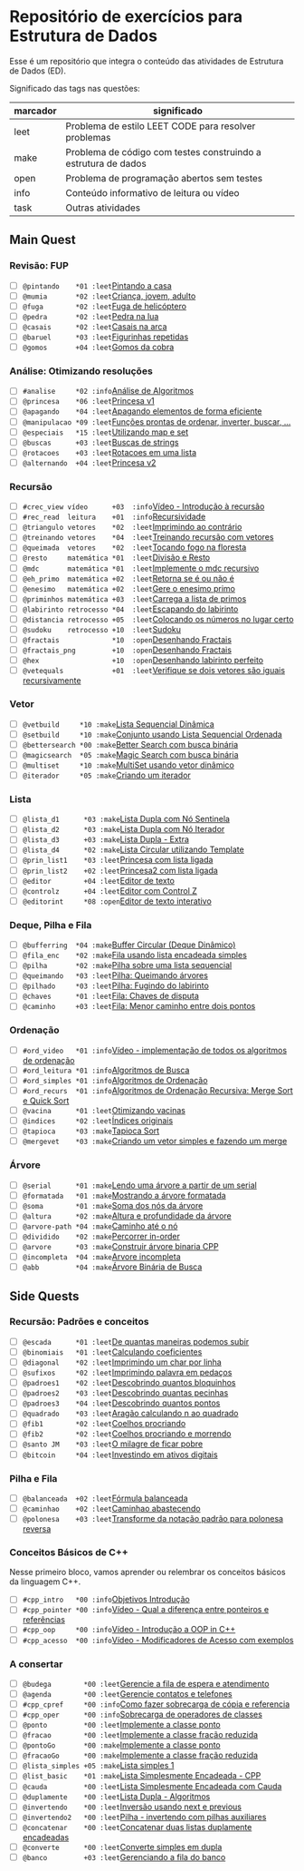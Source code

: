 # Repositório de exercícios para Estrutura de Dados

Esse é um repositório que integra o conteúdo das atividades de Estrutura de Dados (ED).

Significado das tags nas questões:

| marcador  | significado
| --------- | -----------
| leet      | Problema de estilo LEET CODE para resolver problemas
| make      | Problema de código com testes construindo a estrutura de dados
| open      | Problema de programação abertos sem testes
| info      | Conteúdo informativo de leitura ou vídeo
| task      | Outras atividades

## Main Quest

### Revisão: FUP

- [ ] `@pintando    *01 :leet`[Pintando a casa](https://github.com/qxcodefup/arcade/blob/master/base/pintando/Readme.md)
- [ ] `@mumia       *02 :leet`[Criança, jovem, adulto](https://github.com/qxcodefup/arcade/blob/master/base/mumia/Readme.md)
- [ ] `@fuga        *02 :leet`[Fuga de helicóptero](https://github.com/qxcodefup/arcade/blob/master/base/fuga/Readme.md)
- [ ] `@pedra       *02 :leet`[Pedra na lua](https://github.com/qxcodefup/arcade/blob/master/base/pedra/Readme.md)
- [ ] `@casais      *02 :leet`[Casais na arca](https://github.com/qxcodefup/arcade/blob/master/base/casais/Readme.md)
- [ ] `@baruel      *03 :leet`[Figurinhas repetidas](https://github.com/qxcodefup/arcade/blob/master/base/baruel/Readme.md)
- [ ] `@gomos       +04 :leet`[Gomos da cobra](https://github.com/qxcodefup/arcade/blob/master/base/gomos/Readme.md)

### Análise: Otimizando resoluções

- [ ] `#analise     *02 :info`[Análise de Algoritmos](https://github.com/qxcodeed/arcade/blob/master/wiki/analise/analise.md)
- [ ] `@princesa    *06 :leet`[Princesa v1](https://github.com/qxcodeed/arcade/blob/master/base/princesa/Readme.md)
- [ ] `@apagando    *04 :leet`[Apagando elementos de forma eficiente](https://github.com/qxcodeed/arcade/blob/master/base/apagando/Readme.md)
- [ ] `@manipulacao *09 :leet`[Funções prontas de ordenar, inverter, buscar, ...](https://github.com/qxcodepoo/arcade/blob/master/base/manipulacao/Readme.md)
- [ ] `@especiais   *15 :leet`[Utilizando map e set](https://github.com/qxcodepoo/arcade/blob/master/base/especiais/Readme.md)
- [ ] `@buscas      +03 :leet`[Buscas de strings](https://github.com/qxcodeed/arcade/blob/master/base/buscas/Readme.md)
- [ ] `@rotacoes    +03 :leet`[Rotacoes em uma lista](https://github.com/qxcodeed/arcade/blob/master/base/rotacoes/Readme.md)
- [ ] `@alternando  +04 :leet`[Princesa v2](https://github.com/qxcodeed/arcade/blob/master/base/alternando/Readme.md)

### Recursão

- [ ] `#crec_view vídeo      +03  :info`[Vídeo - Introdução à recursão](https://youtu.be/nEohgkZkm_c?si=XIDgq6jPKlAd9gbz)
- [ ] `#rec_read  leitura    +01  :info`[Recursividade](https://github.com/qxcodeed/arcade/blob/master/wiki/recursao/recursao.md)
- [ ] `@triangulo vetores    *02  :leet`[Imprimindo ao contrário](https://github.com/qxcodeed/arcade/blob/master/base/triangulo/Readme.md)
- [ ] `@treinando vetores    *04  :leet`[Treinando recursão com vetores](https://github.com/qxcodeed/arcade/blob/master/base/treinando/Readme.md)
- [ ] `@queimada  vetores    *02  :leet`[Tocando fogo na floresta](https://github.com/qxcodeed/arcade/blob/master/base/queimada/Readme.md)
- [ ] `@resto     matemática *01  :leet`[Divisão e Resto](https://github.com/qxcodeed/arcade/blob/master/base/resto/Readme.md)
- [ ] `@mdc       matemática *01  :leet`[Implemente o mdc recursivo](https://github.com/qxcodeed/arcade/blob/master/base/mdc/Readme.md)
- [ ] `@eh_primo  matemática +02  :leet`[Retorna se é ou não é](https://github.com/qxcodeed/arcade/blob/master/base/eh_primo/Readme.md)
- [ ] `@enesimo   matemática +02  :leet`[Gere o enesimo primo](https://github.com/qxcodeed/arcade/blob/master/base/enesimo/Readme.md)
- [ ] `@priminhos matemática +03  :leet`[Carrega a lista de primos](https://github.com/qxcodeed/arcade/blob/master/base/priminhos/Readme.md)
- [ ] `@labirinto retrocesso *04  :leet`[Escapando do labirinto](https://github.com/qxcodeed/arcade/blob/master/base/labirinto/Readme.md)
- [ ] `@distancia retrocesso +05  :leet`[Colocando os números no lugar certo](https://github.com/qxcodeed/arcade/blob/master/base/distancia/Readme.md)
- [ ] `@sudoku    retrocesso +10  :leet`[Sudoku](https://github.com/qxcodeed/arcade/blob/master/base/sudoku/Readme.md)
- [ ] `@fractais             *10  :open`[Desenhando Fractais](https://github.com/qxcodeed/arcade/blob/master/base/fractais/Readme.md)
- [ ] `@fractais_png         +10  :open`[Desenhando Fractais](https://github.com/qxcodeed/arcade/blob/master/base/fractais_png/Readme.md)
- [ ] `@hex                  +10  :open`[Desenhando labirinto perfeito](https://github.com/qxcodeed/arcade/blob/master/base/hex/Readme.md)
- [ ] `@vetequals            +01  :leet`[Verifique se dois vetores são iguais recursivamente](https://github.com/qxcodeed/arcade/blob/master/base/vetequals/Readme.md)

### Vetor

- [ ] `@vetbuild     *10 :make`[Lista Sequencial Dinâmica](https://github.com/qxcodeed/arcade/blob/master/base/vetbuild/Readme.md)
- [ ] `@setbuild     *10 :make`[Conjunto usando Lista Sequencial Ordenada](https://github.com/qxcodeed/arcade/blob/master/base/setbuild/Readme.md)
- [ ] `@bettersearch *00 :make`[Better Search com busca binária](https://github.com/qxcodeed/arcade/blob/master/base/bettersearch/Readme.md)
- [ ] `@magicsearch  *05 :make`[Magic Search com busca binária](https://github.com/qxcodeed/arcade/blob/master/base/magicsearch/Readme.md)
- [ ] `@multiset     *10 :make`[MultiSet usando vetor dinâmico](https://github.com/qxcodeed/arcade/blob/master/base/multiset/Readme.md)
- [ ] `@iterador     *05 :make`[Criando um iterador](https://github.com/qxcodeed/arcade/blob/master/base/iterador/Readme.md)

### Lista

- [ ] `@lista_d1      *03 :make`[Lista Dupla com Nó Sentinela](https://github.com/qxcodeed/arcade/blob/master/base/lista_d1/Readme.md)
- [ ] `@lista_d2      *03 :make`[Lista Dupla com Nó Iterador](https://github.com/qxcodeed/arcade/blob/master/base/lista_d2/Readme.md)
- [ ] `@lista_d3      +03 :make`[Lista Dupla - Extra](https://github.com/qxcodeed/arcade/blob/master/base/lista_d3/Readme.md)
- [ ] `@lista_d4      *02 :make`[Lista Circular utilizando Template](https://github.com/qxcodeed/arcade/blob/master/base/lista_d4/Readme.md)
- [ ] `@prin_list1    *03 :leet`[Princesa com lista ligada](https://github.com/qxcodeed/arcade/blob/master/base/prin_list1/Readme.md)
- [ ] `@prin_list2    +02 :leet`[Princesa2 com lista ligada](https://github.com/qxcodeed/arcade/blob/master/base/prin_list2/Readme.md)
- [ ] `@editor        +04 :leet`[Editor de texto](https://github.com/qxcodeed/arcade/blob/master/base/editor/Readme.md)
- [ ] `@controlz      +04 :leet`[Editor com Control Z](https://github.com/qxcodeed/arcade/blob/master/base/controlz/Readme.md)
- [ ] `@editorint     *08 :open`[Editor de texto interativo](https://github.com/qxcodeed/arcade/blob/master/base/editorint/Readme.md)

### Deque, Pilha e Fila

- [ ] `@bufferring  *04 :make`[Buffer Circular (Deque Dinâmico)](https://github.com/qxcodeed/arcade/blob/master/base/bufferring/Readme.md)
- [ ] `@fila_enc    *02 :make`[Fila usando lista encadeada simples](https://github.com/qxcodeed/arcade/blob/master/base/fila_enc/Readme.md)
- [ ] `@pilha       *02 :make`[Pilha sobre uma lista sequencial](https://github.com/qxcodeed/arcade/blob/master/base/pilha/Readme.md)
- [ ] `@queimando   *03 :leet`[Pilha: Queimando árvores](https://github.com/qxcodeed/arcade/blob/master/base/queimando/Readme.md)
- [ ] `@pilhado     *03 :leet`[Pilha: Fugindo do labirinto](https://github.com/qxcodeed/arcade/blob/master/base/pilhado/Readme.md)
- [ ] `@chaves      *01 :leet`[Fila: Chaves de disputa](https://github.com/qxcodeed/arcade/blob/master/base/chaves/Readme.md)
- [ ] `@caminho     +03 :leet`[Fila: Menor caminho entre dois pontos](https://github.com/qxcodeed/arcade/blob/master/base/caminho/Readme.md)

### Ordenação

- [ ] `#ord_video   *01 :info`[Vídeo - implementação de todos os algoritmos de ordenação](https://youtu.be/k6nODikH_D8?si=tpbDRg139HvdzSIS)
- [ ] `#ord_leitura *01 :info`[Algoritmos de Busca](https://github.com/qxcodeed/arcade/blob/master/wiki/busca_ordenacao/busca.md)
- [ ] `#ord_simples *01 :info`[Algoritmos de Ordenação](https://github.com/qxcodeed/arcade/blob/master/wiki/busca_ordenacao/ordenacao.md)
- [ ] `#ord_recurs  *01 :info`[Algoritmos de Ordenação Recursiva: Merge Sort e Quick Sort](https://github.com/qxcodeed/arcade/blob/master/wiki/ordenacao_recursiva/ordenacao_rec.md)
- [ ] `@vacina      *01 :leet`[Otimizando vacinas](https://github.com/qxcodeed/arcade/blob/master/base/vacina/Readme.md)
- [ ] `@indices     *02 :leet`[Índices originais](https://github.com/qxcodeed/arcade/blob/master/base/indices/Readme.md)
- [ ] `@tapioca     *03 :make`[Tapioca Sort](https://github.com/qxcodeed/arcade/blob/master/base/tapioca/Readme.md)
- [ ] `@mergevet    *03 :make`[Criando um vetor simples e fazendo um merge](https://github.com/qxcodeed/arcade/blob/master/base/mergevet/Readme.md)

### Árvore

- [ ] `@serial      *01 :make`[Lendo uma árvore a partir de um serial](https://github.com/qxcodeed/arcade/blob/master/base/serial/Readme.md)
- [ ] `@formatada   *01 :make`[Mostrando a árvore formatada](https://github.com/qxcodeed/arcade/blob/master/base/formatada/Readme.md)
- [ ] `@soma        *01 :make`[Soma dos nós da árvore](https://github.com/qxcodeed/arcade/blob/master/base/soma/Readme.md)
- [ ] `@altura      *02 :make`[Altura e profundidade da árvore](https://github.com/qxcodeed/arcade/blob/master/base/altura/Readme.md)
- [ ] `@arvore-path *04 :make`[Caminho até o nó](https://github.com/qxcodeed/arcade/blob/master/base/arvore-path/Readme.md)
- [ ] `@dividido    *02 :make`[Percorrer in-order](https://github.com/qxcodeed/arcade/blob/master/base/dividido/Readme.md)
- [ ] `@arvore      *03 :make`[Construir árvore binaria CPP](https://github.com/qxcodeed/arcade/blob/master/base/arvore/Readme.md)
- [ ] `@incompleta  *04 :make`[Arvore incompleta](https://github.com/qxcodeed/arcade/blob/master/base/incompleta/Readme.md)
- [ ] `@abb         *04 :make`[Árvore Binária de Busca](https://github.com/qxcodeed/arcade/blob/master/base/abb/Readme.md)

## Side Quests

### Recursão: Padrões e conceitos

- [ ] `@escada      *01 :leet`[De quantas maneiras podemos subir](https://github.com/qxcodeed/arcade/blob/master/base/escada/Readme.md)
- [ ] `@binomiais   *01 :leet`[Calculando coeficientes](https://github.com/qxcodeed/arcade/blob/master/base/binomiais/Readme.md)
- [ ] `@diagonal    *02 :leet`[Imprimindo um char por linha](https://github.com/qxcodeed/arcade/blob/master/base/diagonal/Readme.md)
- [ ] `@sufixos     *02 :leet`[Imprimindo palavra em pedaços](https://github.com/qxcodeed/arcade/blob/master/base/sufixos/Readme.md)
- [ ] `@padroes1    *02 :leet`[Descobrindo quantos bloquinhos](https://github.com/qxcodeed/arcade/blob/master/base/padroes1/Readme.md)
- [ ] `@padroes2    *03 :leet`[Descobrindo quantas pecinhas](https://github.com/qxcodeed/arcade/blob/master/base/padroes2/Readme.md)
- [ ] `@padroes3    *04 :leet`[Descobrindo quantos pontos](https://github.com/qxcodeed/arcade/blob/master/base/padroes3/Readme.md)
- [ ] `@quadrado    *03 :leet`[Aragão calculando n ao quadrado](https://github.com/qxcodeed/arcade/blob/master/base/quadrado/Readme.md)
- [ ] `@fib1        *02 :leet`[Coelhos procriando](https://github.com/qxcodeed/arcade/blob/master/base/fib1/Readme.md)
- [ ] `@fib2        *02 :leet`[Coelhos procriando e morrendo](https://github.com/qxcodeed/arcade/blob/master/base/fib2/Readme.md)
- [ ] `@santo JM    *03 :leet`[O milagre de ficar pobre](https://github.com/qxcodeed/arcade/blob/master/base/santo/Readme.md)
- [ ] `@bitcoin     *04 :leet`[Investindo em ativos digitais](https://github.com/qxcodeed/arcade/blob/master/base/bitcoin/Readme.md)

### Pilha e Fila

- [ ] `@balanceada  +02 :leet`[Fórmula balanceada](https://github.com/qxcodeed/arcade/blob/master/base/balanceada/Readme.md)
- [ ] `@caminhao    +02 :leet`[Caminhao abastecendo](https://github.com/qxcodeed/arcade/blob/master/base/caminhao/Readme.md)
- [ ] `@polonesa    +03 :leet`[Transforme da notação padrão para polonesa reversa](https://github.com/qxcodeed/arcade/blob/master/base/polonesa/Readme.md)

### Conceitos Básicos de C++ <!-- l:cpp -->

Nesse primeiro bloco, vamos aprender ou relembrar os conceitos básicos da linguagem C++.

- [ ] `#cpp_intro   *00 :info`[Objetivos Introdução](https://github.com/qxcodeed/arcade/blob/master/wiki/video_intro.md)
- [ ] `#cpp_pointer *00 :info`[Vídeo - Qual a diferença entre ponteiros e referências](https://youtu.be/uz_sTcNdguY?si=YznFcnV6sisot_Sc)
- [ ] `#cpp_oop     *00 :info`[Vídeo - Introdução a OOP in C++](https://youtu.be/w7F587dNwqA?si=2UMhfS9_DcAh-gjF)
- [ ] `#cpp_acesso  *00 :info`[Vídeo - Modificadores de Acesso com exemplos](https://youtu.be/n1RfuPbzG-M?si=kwaSjo9Ng1g4waOK)

### A consertar<!-- l:cpp -->

- [ ] `@budega        *00 :leet`[Gerencie a fila de espera e atendimento](https://github.com/qxcodepoo/arcade/blob/master/base/budega/Readme.md)
- [ ] `@agenda        *00 :leet`[Gerencie contatos e telefones](https://github.com/qxcodepoo/arcade/blob/master/base/agenda/Readme.md)
- [ ] `#cpp_cpref     *00 :info`[Como fazer sobrecarga de cópia e referencia](https://github.com/qxcodeed/arcade/blob/master/wiki/tad/sobrecarga.md)
- [ ] `#cpp_oper      *00 :info`[Sobrecarga de operadores de classes](https://github.com/qxcodeed/arcade/blob/master/wiki/tad/sobrecarga_operadores.md)
- [ ] `@ponto         *00 :leet`[Implemente a classe ponto](https://github.com/qxcodeed/arcade/blob/master/base/ponto/Readme.md)
- [ ] `@fracao        *00 :leet`[Implemente a classe fração reduzida](https://github.com/qxcodeed/arcade/blob/master/base/fracao/Readme.md)
- [ ] `@pontoGo       *00 :make`[Implemente a classe ponto](https://github.com/qxcodeed/arcade/blob/master/base/pontoGo/Readme.md)
- [ ] `@fracaoGo      *00 :make`[Implemente a classe fração reduzida](https://github.com/qxcodeed/arcade/blob/master/base/fracaoGo/Readme.md)
- [ ] `@lista_simples +05 :make`[Lista simples 1](https://github.com/qxcodeed/arcade/blob/master/base/lista_simples/Readme.md)
- [ ] `@list_basic    *01 :make`[Lista Simplesmente Encadeada - CPP](https://github.com/qxcodeed/arcade/blob/master/base/list_basic/Readme.md)
- [ ] `@cauda         *00 :leet`[Lista Simplesmente Encadeada com Cauda](https://github.com/qxcodeed/arcade/blob/master/base/cauda/Readme.md)
- [ ] `@duplamente    *00 :leet`[Lista Dupla - Algoritmos](https://github.com/qxcodeed/arcade/blob/master/base/duplamente/Readme.md)
- [ ] `@invertendo    *00 :leet`[Inversão usando next e previous](https://github.com/qxcodeed/arcade/blob/master/base/invertendo/Readme.md)
- [ ] `@invertendo2   *00 :leet`[Pilha - invertendo com pilhas auxiliares](https://github.com/qxcodeed/arcade/blob/master/base/invertendo2/Readme.md)
- [ ] `@concatenar    *00 :leet`[Concatenar duas listas duplamente encadeadas](https://github.com/qxcodeed/arcade/blob/master/base/concatenar/Readme.md)
- [ ] `@converte      *00 :leet`[Converte simples em dupla](https://github.com/qxcodeed/arcade/blob/master/base/converte/Readme.md)
- [ ] `@banco         +03 :leet`[Gerenciando a fila do banco](https://github.com/qxcodeed/arcade/blob/master/base/banco/Readme.md)